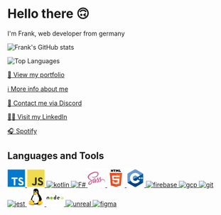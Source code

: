 # Hello there 🙃

I'm Frank, web developer from germany

<p><img alt="Frank's GitHub stats" src="https://stats.frank-mayer.io/api?username=Frank-Mayer&show_icons=true&theme=github_dark&hide_border=true&count_private=true" style="aspect-ratio: 495/195;" /></p>

<p><img alt="Top Languages" src="https://stats.frank-mayer.io/api/top-langs/?username=Frank-Mayer&theme=github_dark&hide_border=true&count_private=true&layout=compact" style="aspect-ratio: 350/165;" /></p>

[👀 View my portfolio](https://www.frank-mayer.io/portfolio)

[ℹ️ More info about me](https://www.frank-mayer.io)

[💬 Contact me via Discord](https://discordapp.com/users/383628783187394561)

[👨‍💻 Visit my LinkedIn](https://www.linkedin.com/in/frank-mayer-b85677214)

[🎧 Spotify](https://open.spotify.com/user/u73d67nen42ugnzo2zucxqotd?si=9f0df48fb51c42f5)

## Languages and Tools

<a href="https://www.typescriptlang.org" target="_blank" rel="noreferrer" title="TypeScript">
  <img
    src="https://raw.githubusercontent.com/devicons/devicon/master/icons/typescript/typescript-original.svg"
    alt="typescript"
    width="40"
    height="40"
  />
</a>
<a href="https://developer.mozilla.org/en-US/docs/Web/JavaScript" target="_blank" rel="noreferrer" title="JavaScript">
  <img
    src="https://raw.githubusercontent.com/devicons/devicon/master/icons/javascript/javascript-original.svg"
    alt="javascript"
    width="40"
    height="40"
  />
</a>
<a href="https://kotlinlang.org" target="_blank" rel="noreferrer" title="Kotlin">
  <img
    src="https://www.vectorlogo.zone/logos/kotlinlang/kotlinlang-icon.svg"
    alt="kotlin"
    width="40"
    height="40"
  />
</a>
<a href="https://fsharp.org" target="_blank" rel="noreferrer" title="F#">
  <img
    src="https://fsharp.org/img/logo/fsharp.svg"
    alt="F#"
    width="40"
    height="40"
  />
</a>
<a href="https://sass-lang.com" target="_blank" rel="noreferrer" title="Sass/Scss">
  <img
    src="https://raw.githubusercontent.com/devicons/devicon/master/icons/sass/sass-original.svg"
    alt="sass"
    width="40"
    height="40"
  />
</a>
<a href="https://www.w3.org/html" target="_blank" rel="noreferrer" title="HTML5">
  <img
    src="https://raw.githubusercontent.com/devicons/devicon/master/icons/html5/html5-original-wordmark.svg"
    alt="html5"
    width="40"
    height="40"
  />
</a>
<a href="https://www.w3schools.com/cpp" target="_blank" rel="noreferrer" title="C++">
  <img
    src="https://raw.githubusercontent.com/devicons/devicon/master/icons/cplusplus/cplusplus-original.svg"
    alt="cplusplus"
    width="40"
    height="40"
  />
</a>
<a href="https://firebase.google.com" target="_blank" rel="noreferrer" title="Google Firebase">
  <img
    src="https://www.vectorlogo.zone/logos/firebase/firebase-icon.svg"
    alt="firebase"
    width="40"
    height="40"
  />
</a>
<a href="https://cloud.google.com" target="_blank" rel="noreferrer" title="Google Cloud">
  <img
    src="https://www.vectorlogo.zone/logos/google_cloud/google_cloud-icon.svg"
    alt="gcp"
    width="40"
    height="40"
  />
</a>
<a href="https://git-scm.com" target="_blank" rel="noreferrer" title="Git">
  <img
    src="https://www.vectorlogo.zone/logos/git-scm/git-scm-icon.svg"
    alt="git"
    width="40"
    height="40"
  />
</a>
<a href="https://jestjs.io" target="_blank" rel="noreferrer" title="Jest">
  <img
    src="https://www.vectorlogo.zone/logos/jestjsio/jestjsio-icon.svg"
    alt="jest"
    width="40"
    height="40"
  />
</a>
<a href="https://www.linux.org" target="_blank" rel="noreferrer" title="Linux">
  <img
    src="https://raw.githubusercontent.com/devicons/devicon/master/icons/linux/linux-original.svg"
    alt="linux"
    width="40"
    height="40"
  />
</a>
<a href="https://nodejs.org" target="_blank" rel="noreferrer" title="Node.js">
  <img
    src="https://raw.githubusercontent.com/devicons/devicon/master/icons/nodejs/nodejs-original-wordmark.svg"
    alt="nodejs"
    width="40"
    height="40"
  />
</a>
<a href="https://unrealengine.com" target="_blank" rel="noreferrer" title="Unreal Engine 4 & 5">
  <img
    src="https://raw.githubusercontent.com/kenangundogan/fontisto/036b7eca71aab1bef8e6a0518f7329f13ed62f6b/icons/svg/brand/unreal-engine.svg"
    alt="unreal"
    width="40"
    height="40"
  />
</a>
<a href="https://www.figma.com" target="_blank" rel="noreferrer" title="Figma">
  <img
    src="https://www.vectorlogo.zone/logos/figma/figma-icon.svg"
    alt="figma"
    width="40"
    height="40"
  />
</a>
